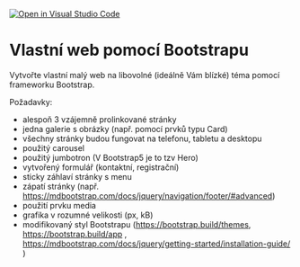 [![Open in Visual Studio Code](https://classroom.github.com/assets/open-in-vscode-f059dc9a6f8d3a56e377f745f24479a46679e63a5d9fe6f495e02850cd0d8118.svg)](https://classroom.github.com/online_ide?assignment_repo_id=7213305&assignment_repo_type=AssignmentRepo)
# Vlastní web pomocí Bootstrapu

Vytvořte vlastní malý web na libovolné (ideálně Vám blízké) téma pomocí frameworku Bootstrap.

Požadavky:

* alespoň 3 vzájemně prolinkované stránky
* jedna galerie s obrázky (např. pomocí prvků typu Card)
* všechny stránky budou fungovat na telefonu, tabletu a desktopu
* použitý carousel
* použitý jumbotron (V Bootstrap5 je to tzv Hero)
* vytvořený formulář (kontaktní, registrační)
* sticky záhlaví stránky s menu
* zápatí stránky (např. https://mdbootstrap.com/docs/jquery/navigation/footer/#advanced)
* použití prvku media
* grafika v rozumné velikosti (px, kB)
* modifikovaný styl Bootstrapu (https://bootstrap.build/themes, https://bootstrap.build/app , https://mdbootstrap.com/docs/jquery/getting-started/installation-guide/ )
